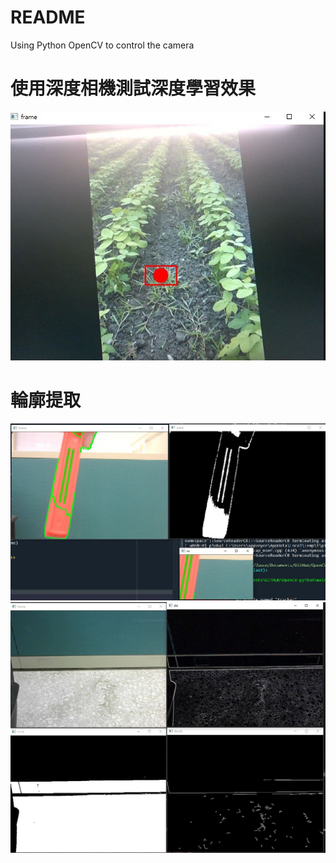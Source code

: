 # README
Using Python  OpenCV to control the camera

# 使用深度相機測試深度學習效果
![DemO](./resources/demo_point.JPG)

# 輪廓提取
![Figure_1.jpg](/resources/Figure_1.jpg)
![Figure_2.jpg](/resources/Figure_2.jpg)
